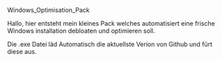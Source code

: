 Windows_Optimisation_Pack

Hallo, hier entsteht mein kleines Pack welches automatisiert eine frische Windows installation debloaten und optimieren soll.

Die .exe Datei läd Automatisch die aktuellste Verion von Github und fürt diese aus.
